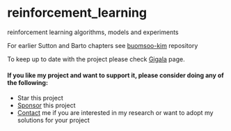 # reinforcement_learning
reinforcement learning algorithms, models and experiments 


For earlier Sutton and Barto chapters see [buomsoo-kim](https://github.com/buomsoo-kim/Tabular-RL-with-Python) repository



To keep up to date with the project please check [Gigala](https://gigala.io/) page.

#### If you like my project and want to support it, please consider doing any of the following: ####
* Star this project
* [Sponsor](https://www.paypal.me/gigatskhondia) this project 
* [Contact](https://gigala.io/) me if you are interested in my research or want to adopt my solutions for your project
